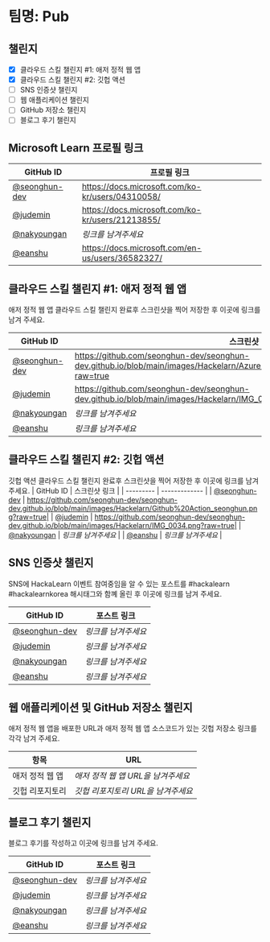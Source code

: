 # 팀명: Pub #

## 챌린지 ##

* [x] 클라우드 스킬 챌린지 #1: 애저 정적 웹 앱
* [x] 클라우드 스킬 챌린지 #2: 깃헙 액션
* [ ] SNS 인증샷 챌린지
* [ ] 웹 애플리케이션 챌린지
* [ ] GitHub 저장소 챌린지
* [ ] 블로그 후기 챌린지

## Microsoft Learn 프로필 링크 ##

| GitHub ID | 프로필 링크 |
| --------- | ------------- |
| [@seonghun-dev](https://github.com/seonghun-dev) | https://docs.microsoft.com/ko-kr/users/04310058/ |
| [@judemin](https://github.com/judemin) | https://docs.microsoft.com/ko-kr/users/21213855/ |
| [@nakyoungan](https://github.com/nakyoungan) | *링크를 남겨주세요* |
| [@eanshu](https://github.com/eanshu) | https://docs.microsoft.com/en-us/users/36582327/ |


## 클라우드 스킬 챌린지 #1: 애저 정적 웹 앱 ##

애저 정적 웹 앱 클라우드 스킬 챌린지 완료후 스크린샷을 찍어 저장한 후 이곳에 링크를 남겨 주세요.

| GitHub ID | 스크린샷 링크 |
| --------- | ------------- |
| [@seonghun-dev](https://github.com/seonghun-dev) | https://github.com/seonghun-dev/seonghun-dev.github.io/blob/main/images/Hackelarn/Azure%20static%20web%20App_seonghun.png?raw=true |
| [@judemin](https://github.com/judemin) | https://github.com/seonghun-dev/seonghun-dev.github.io/blob/main/images/Hackelarn/IMG_0033.png?raw=true |
| [@nakyoungan](https://github.com/nakyoungan) | *링크를 남겨주세요* |
| [@eanshu](https://github.com/eanshu) | *링크를 남겨주세요* |



## 클라우드 스킬 챌린지 #2: 깃헙 액션 ##

깃헙 액션 클라우드 스킬 챌린지 완료후 스크린샷을 찍어 저장한 후 이곳에 링크를 남겨 주세요.
| GitHub ID | 스크린샷 링크 |
| --------- | ------------- |
| [@seonghun-dev](https://github.com/seonghun-dev) | https://github.com/seonghun-dev/seonghun-dev.github.io/blob/main/images/Hackelarn/Github%20Action_seonghun.png?raw=true|
| [@judemin](https://github.com/judemin) | https://github.com/seonghun-dev/seonghun-dev.github.io/blob/main/images/Hackelarn/IMG_0034.png?raw=true|
| [@nakyoungan](https://github.com/nakyoungan) | *링크를 남겨주세요* |
| [@eanshu](https://github.com/eanshu) | *링크를 남겨주세요* |



## SNS 인증샷 챌린지 ##

SNS에 HackaLearn 이벤트 참여중임을 알 수 있는 포스트를 #hackalearn #hackalearnkorea 해시태그와 함꼐 올린 후 이곳에 링크를 남겨 주세요.

| GitHub ID | 포스트 링크 |
| --------- | ------------- |
| [@seonghun-dev](https://github.com/seonghun-dev) | *링크를 남겨주세요* |
| [@judemin](https://github.com/judemin) | *링크를 남겨주세요* |
| [@nakyoungan](https://github.com/nakyoungan) | *링크를 남겨주세요* |
| [@eanshu](https://github.com/eanshu) | *링크를 남겨주세요* |



## 웹 애플리케이션 및 GitHub 저장소 챌린지 ##

애저 정적 웹 앱을 배포한 URL과 애저 정적 웹 앱 소스코드가 있는 깃헙 저장소 링크를 각각 남겨 주세요.

| 항목            | URL                                |
| --------------- | ---------------------------------- |
| 애저 정적 웹 앱 | *애저 정적 웹 앱 URL을 남겨주세요* |
| 깃헙 리포지토리 | *깃헙 리포지토리 URL을 남겨주세요* |


## 블로그 후기 챌린지 ##

블로그 후기를 작성하고 이곳에 링크를 남겨 주세요.

| GitHub ID | 포스트 링크 |
| --------- | ------------- |
| [@seonghun-dev](https://github.com/seonghun-dev) | *링크를 남겨주세요* |
| [@judemin](https://github.com/judemin) | *링크를 남겨주세요* |
| [@nakyoungan](https://github.com/nakyoungan) | *링크를 남겨주세요* |
| [@eanshu](https://github.com/eanshu) | *링크를 남겨주세요* |
